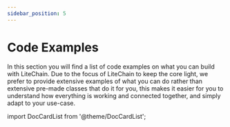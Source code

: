 ```yaml
---
sidebar_position: 5
---
```


# Code Examples

In this section you will find a list of code examples on what you can build with LiteChain. Due to the focus of LiteChain to keep the core light, we prefer to provide extensive examples of what you can do rather than extensive pre-made classes that do it for you, this makes it easier for you to understand how everything is working and connected together, and simply adapt to your use-case.

import DocCardList from '@theme/DocCardList';

<DocCardList />
